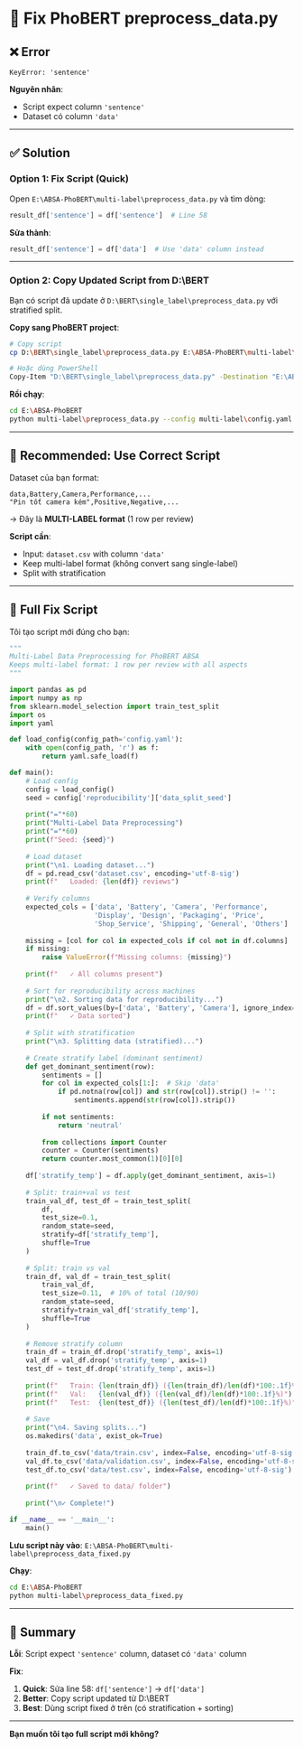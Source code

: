 # 🔧 Fix PhoBERT preprocess_data.py

## ❌ Error

```
KeyError: 'sentence'
```

**Nguyên nhân**: 
- Script expect column `'sentence'` 
- Dataset có column `'data'`

---

## ✅ Solution

### Option 1: Fix Script (Quick)

Open `E:\ABSA-PhoBERT\multi-label\preprocess_data.py` và tìm dòng:

```python
result_df['sentence'] = df['sentence']  # Line 58
```

**Sửa thành**:
```python
result_df['sentence'] = df['data']  # Use 'data' column instead
```

---

### Option 2: Copy Updated Script from D:\BERT

Bạn có script đã update ở `D:\BERT\single_label\preprocess_data.py` với stratified split.

**Copy sang PhoBERT project**:

```bash
# Copy script
cp D:\BERT\single_label\preprocess_data.py E:\ABSA-PhoBERT\multi-label\

# Hoặc dùng PowerShell
Copy-Item "D:\BERT\single_label\preprocess_data.py" -Destination "E:\ABSA-PhoBERT\multi-label\"
```

**Rồi chạy**:
```bash
cd E:\ABSA-PhoBERT
python multi-label\preprocess_data.py --config multi-label\config.yaml
```

---

## 🎯 Recommended: Use Correct Script

Dataset của bạn format:
```csv
data,Battery,Camera,Performance,...
"Pin tốt camera kém",Positive,Negative,...
```

→ Đây là **MULTI-LABEL format** (1 row per review)

**Script cần**:
- Input: `dataset.csv` with column `'data'`
- Keep multi-label format (không convert sang single-label)
- Split with stratification

---

## 📝 Full Fix Script

Tôi tạo script mới đúng cho bạn:

```python
"""
Multi-Label Data Preprocessing for PhoBERT ABSA
Keeps multi-label format: 1 row per review with all aspects
"""

import pandas as pd
import numpy as np
from sklearn.model_selection import train_test_split
import os
import yaml

def load_config(config_path='config.yaml'):
    with open(config_path, 'r') as f:
        return yaml.safe_load(f)

def main():
    # Load config
    config = load_config()
    seed = config['reproducibility']['data_split_seed']
    
    print("="*60)
    print("Multi-Label Data Preprocessing")
    print("="*60)
    print(f"Seed: {seed}")
    
    # Load dataset
    print("\n1. Loading dataset...")
    df = pd.read_csv('dataset.csv', encoding='utf-8-sig')
    print(f"   Loaded: {len(df)} reviews")
    
    # Verify columns
    expected_cols = ['data', 'Battery', 'Camera', 'Performance', 
                     'Display', 'Design', 'Packaging', 'Price',
                     'Shop_Service', 'Shipping', 'General', 'Others']
    
    missing = [col for col in expected_cols if col not in df.columns]
    if missing:
        raise ValueError(f"Missing columns: {missing}")
    
    print(f"   ✓ All columns present")
    
    # Sort for reproducibility across machines
    print("\n2. Sorting data for reproducibility...")
    df = df.sort_values(by=['data', 'Battery', 'Camera'], ignore_index=True)
    print(f"   ✓ Data sorted")
    
    # Split with stratification
    print("\n3. Splitting data (stratified)...")
    
    # Create stratify label (dominant sentiment)
    def get_dominant_sentiment(row):
        sentiments = []
        for col in expected_cols[1:]:  # Skip 'data'
            if pd.notna(row[col]) and str(row[col]).strip() != '':
                sentiments.append(str(row[col]).strip())
        
        if not sentiments:
            return 'neutral'
        
        from collections import Counter
        counter = Counter(sentiments)
        return counter.most_common(1)[0][0]
    
    df['stratify_temp'] = df.apply(get_dominant_sentiment, axis=1)
    
    # Split: train+val vs test
    train_val_df, test_df = train_test_split(
        df,
        test_size=0.1,
        random_state=seed,
        stratify=df['stratify_temp'],
        shuffle=True
    )
    
    # Split: train vs val
    train_df, val_df = train_test_split(
        train_val_df,
        test_size=0.11,  # 10% of total (10/90)
        random_state=seed,
        stratify=train_val_df['stratify_temp'],
        shuffle=True
    )
    
    # Remove stratify column
    train_df = train_df.drop('stratify_temp', axis=1)
    val_df = val_df.drop('stratify_temp', axis=1)
    test_df = test_df.drop('stratify_temp', axis=1)
    
    print(f"   Train: {len(train_df)} ({len(train_df)/len(df)*100:.1f}%)")
    print(f"   Val:   {len(val_df)} ({len(val_df)/len(df)*100:.1f}%)")
    print(f"   Test:  {len(test_df)} ({len(test_df)/len(df)*100:.1f}%)")
    
    # Save
    print("\n4. Saving splits...")
    os.makedirs('data', exist_ok=True)
    
    train_df.to_csv('data/train.csv', index=False, encoding='utf-8-sig')
    val_df.to_csv('data/validation.csv', index=False, encoding='utf-8-sig')
    test_df.to_csv('data/test.csv', index=False, encoding='utf-8-sig')
    
    print(f"   ✓ Saved to data/ folder")
    
    print("\n✓ Complete!")

if __name__ == '__main__':
    main()
```

**Lưu script này vào**: `E:\ABSA-PhoBERT\multi-label\preprocess_data_fixed.py`

**Chạy**:
```bash
cd E:\ABSA-PhoBERT
python multi-label\preprocess_data_fixed.py
```

---

## 🎯 Summary

**Lỗi**: Script expect `'sentence'` column, dataset có `'data'` column

**Fix**:
1. **Quick**: Sửa line 58: `df['sentence']` → `df['data']`
2. **Better**: Copy script updated từ D:\BERT
3. **Best**: Dùng script fixed ở trên (có stratification + sorting)

---

**Bạn muốn tôi tạo full script mới không?**
